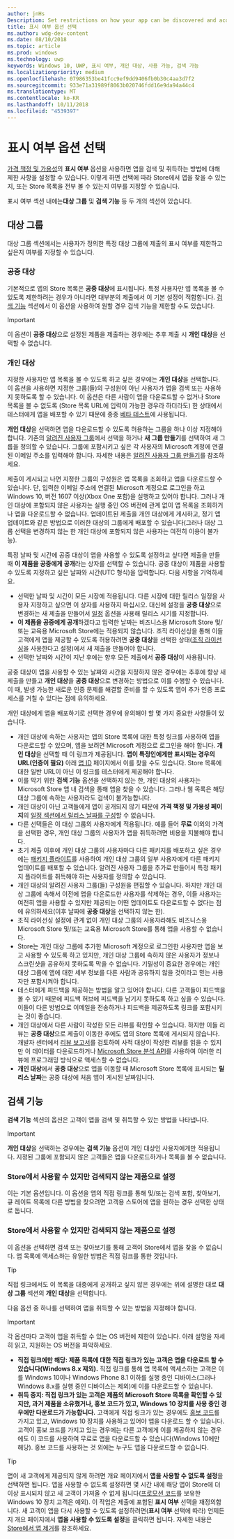 ```yaml
---
author: jnHs
Description: Set restrictions on how your app can be discovered and acquired, including whether people can find your app in the Store or see its Store listing at all.
title: 표시 여부 옵션 선택
ms.author: wdg-dev-content
ms.date: 08/10/2018
ms.topic: article
ms.prod: windows
ms.technology: uwp
keywords: Windows 10, UWP, 표시 여부, 개인 대상, 사용 가능, 검색 가능
ms.localizationpriority: medium
ms.openlocfilehash: 07986353be41fcc9ef9dd9406fb0b30c4aa3d7f2
ms.sourcegitcommit: 933e71a31989f8063b020746fdd16e9da94a44c4
ms.translationtype: MT
ms.contentlocale: ko-KR
ms.lasthandoff: 10/11/2018
ms.locfileid: "4539397"
---
```

# <a name="choose-visibility-options"></a>표시 여부 옵션 선택


[가격 책정 및 가용성](set-app-pricing-and-availability.md)의 **표시 여부** 옵션을 사용하면 앱을 검색 및 취득하는 방법에 대해 제한 사항을 설정할 수 있습니다. 이렇게 하면 선택에 따라 Store에서 앱을 찾을 수 있는지, 또는 Store 목록을 전부 볼 수 있는지 여부를 지정할 수 있습니다.

표시 여부 섹션 내에는**대상 그룹** 및 **검색 기능** 등 두 개의 섹션이 있습니다. 

## <a name="audience"></a>대상 그룹

대상 그룹 섹션에서는 사용자가 정의한 특정 대상 그룹에 제출의 표시 여부를 제한하고 싶은지 여부를 지정할 수 있습니다.


### <a name="public-audience"></a>공중 대상

기본적으로 앱의 Store 목록은 **공중 대상**에 표시됩니다. 특정 사용자만 앱 목록을 볼 수 있도록 제한하려는 경우가 아니라면 대부분의 제출에서 이 기본 설정이 적합합니다. [검색 기능](#discoverability) 섹션에서 이 옵션을 사용하여 원할 경우 검색 기능을 제한할 수도 있습니다.

> [!IMPORTANT]
> 이 옵션이 **공중 대상**으로 설정된 제품을 제출하는 경우에는 추후 제출 시 **개인 대상**을 선택할 수 없습니다.


### <a name="private-audience"></a>개인 대상

지정한 사용자만 앱 목록을 볼 수 있도록 하고 싶은 경우에는 **개인 대상**을 선택합니다. 이 옵션을 사용하면 지정한 그룹(들)의 구성원이 아닌 사용자가 앱을 검색 또는 사용하지 못하도록 할 수 있습니다. 이 옵션은 다른 사람이 앱을 다운로드할 수 없거나 Store 목록을 볼 수 없도록 (Store 목록 URL에 입력이 가능한 경우라 하더라도) 한 상태에서 테스터에게 앱을 배포할 수 있기 때문에 종종 [베타 테스트](beta-testing-and-targeted-distribution.md)에 사용됩니다.

**개인 대상**을 선택하면 앱을 다운로드할 수 있도록 허용하는 그룹을 하나 이상 지정해야 합니다. 기존의 [알려진 사용자 그룹](create-known-user-groups.md)에서 선택을 하거나 **새 그룹 만들기**를 선택하여 새 그룹을 정의할 수 있습니다. 그룹에 포함시키고 싶은 각 사용자의 Microsoft 계정에 연결된 이메일 주소를 입력해야 합니다. 자세한 내용은 [알려진 사용자 그룹 만들기](create-known-user-groups.md)를 참조하세요.

제출이 게시되고 나면 지정한 그룹의 구성원은 앱 목록을 조회하고 앱을 다운로드할 수 있습니다. 단, 입력한 이메일 주소에 연결된 Microsoft 계정으로 로그인을 하고 Windows 10, 버전 1607 이상(Xbox One 포함)을 실행하고 있어야 합니다. 그러나 개인 대상에 포함되지 않은 사용자는 실행 중인 OS 버전에 관계 없이 앱 목록을 조회하거나 앱을 다운로드할 수 없습니다. 업데이트된 제출을 개인 대상에게 게시하고, 정기 앱 업데이트와 같은 방법으로 이러한 대상의 그룹에게 배포할 수 있습니다(그러나 대상 그룹 선택을 변경하지 않는 한 개인 대상에 포함되지 않은 사용자는 여전히 이용이 불가능). 

특정 날짜 및 시간에 공중 대상이 앱을 사용할 수 있도록 설정하고 싶다면 제출을 만들 때 **이 제품을 공중에게 공개**라는 상자를 선택할 수 있습니다. 공중 대상이 제품을 사용할 수 있도록 지정하고 싶은 날짜와 시간(UTC 형식)을 입력합니다. 다음 사항을 기억하세요.

- 선택한 날짜 및 시간이 모든 시장에 적용됩니다. 다른 시장에 대한 릴리스 일정을 사용자 지정하고 싶으면 이 상자를 사용하지 마십시오. 대신에 설정을 **공중 대상**으로 변경하는 새 제출을 만들어서 [일정](configure-precise-release-scheduling.md) 옵션을 사용해 릴리스 시기를 지정합니다.
- **이 제품을 공중에게 공개**하겠다고 입력한 날짜는 비즈니스용 Microsoft Store 및/또는 교육용 Microsoft Store에는 적용되지 않습니다. 조직 라이선싱을 통해 이들 고객에게 앱을 제공할 수 있도록 허용하려면 **공중 대상**을 선택한 상태([조직 라이선싱](organizational-licensing.md)을 사용한다고 설정)에서 새 제출을 만들어야 합니다.
- 선택한 날짜와 시간이 지난 후에는 향후 모든 제출에서 **공중 대상**이 사용됩니다.

공중 대상이 앱을 사용할 수 있는 날짜와 시간을 지정하지 않은 경우에는 추후에 항상 새 제출을 만들고 **개인 대상**을 **공중 대상**으로 변경하는 방법으로 이를 수행할 수 있습니다. 이 때, 발생 가능한 새로운 인증 문제를 해결할 준비를 할 수 있도록 앱이 추가 인증 프로세스를 거칠 수 있다는 점에 유의하세요. 

개인 대상에게 앱을 배포하기로 선택한 경우에 유의해야 할 몇 가지 중요한 사항들이 있습니다.
- 개인 대상에 속하는 사용자는 앱의 Store 목록에 대한 특정 링크를 사용하여 앱을 다운로드할 수 있으며, 앱을 보려면 Microsoft 계정으로 로그인을 해야 합니다. **개인 대상**을 선택할 때 이 링크가 제공됩니다. **앱이 특정인에게만 표시되는 경우의 URL(인증이 필요)** 아래 [앱 ID](view-app-identity-details.md) 페이지에서 이를 찾을 수도 있습니다. Store 목록에 대한 일반 URL이 아닌 이 링크를 테스터에게 제공해야 합니다.  
- 이를 막기 위한 **검색 기능** 옵션을 선택하지 않는 한, 개인 대상의 사용자는 Microsoft Store 앱 내 검색을 통해 앱을 찾을 수 있습니다. 그러나 웹 목록은 해당 대상 그룹에 속하는 사용자라도 검색이 불가능합니다. 
- 개인 대상이 아닌 고객들에게 앱이 공개되지 않기 때문에 **가격 책정 및 가용성 페이지**의 [일정 섹션에서 릴리스 날짜를 구성](configure-precise-release-scheduling.md)할 수 없습니다.
- 다른 선택들은 이 대상 그룹의 사용자에게 적용됩니다. 예를 들어 **무료** 이외의 가격을 선택한 경우, 개인 대상 그룹의 사용자가 앱을 취득하려면 비용을 지불해야 합니다. 
- 초기 제출 이후에 개인 대상 그룹의 사용자마다 다른 패키지를 배포하고 싶은 경우에는 [패키지 플라이트](package-flights.md)를 사용하여 개인 대상 그룹의 일부 사용자에게 다른 패키지 업데이트를 배포할 수 있습니다. 알려진 사용자 그룹을 추가로 만들어서 특정 패키지 플라이트를 취득해야 하는 사용자를 정의할 수 있습니다.
- 개인 대상의 알려진 사용자 그룹(들) 구성원을 편집할 수 있습니다. 하지만 개인 대상 그룹에 속해서 이전에 앱을 다운로드한 사용자를 삭제하는 경우, 이들 사용자는 여전히 앱을 사용할 수 있지만 제공되는 어떤 업데이트도 다운로드할 수 없다는 점에 유의하세요(이후 날짜에 **공중 대상**을 선택하지 않는 한).
- 조직 라이선싱 설정에 관계 없이 개인 대상 그룹의 사용자라해도 비즈니스용 Microsoft Store 및/또는 교육용 Microsoft Store를 통해 앱을 사용할 수 없습니다.
- Store는 개인 대상 그룹에 추가한 Microsoft 계정으로 로그인한 사용자만 앱을 보고 사용할 수 있도록 하고 있지만, 개인 대상 그룹에 속하지 않은 사용자가 정보나 스크린샷을 공유하지 못하도록 막을 수 없습니다. 기밀성이 중요한 경우에는 개인 대상 그룹에 앱에 대한 세부 정보를 다른 사람과 공유하지 않을 것이라고 믿는 사용자만 포함시켜야 합니다.
- 테스터에게 피드백을 제공하는 방법을 알고 있어야 합니다. 다른 고객들이 피드백을 볼 수 있기 때문에 피드백 허브에 피드백을 남기지 못하도록 하고 싶을 수 있습니다. 이들이 다른 방법으로 이메일을 전송하거나 피드백을 제공하도록 링크를 포함시키는 것이 좋습니다.
- 개인 대상에서 다른 사람이 작성한 모든 리뷰를 확인할 수 있습니다. 하지만 이들 리뷰는 **공중 대상**으로 제출이 이동한 후에도 앱의 Store 목록에 게시되지 않습니다. 개발자 센터에서 [리뷰 보고서](reviews-report.md)를 검토하여 사적 대상이 작성한 리뷰를 읽을 수 있지만 이 데이터를 다운로드하거나 [Microsoft Store 분석 API](../monetize/access-analytics-data-using-windows-store-services.md)를 사용하여 이러한 리뷰에 프로그래밍 방식으로 액세스할 수 없습니다.
- **개인 대상**에서 **공중 대상**으로 앱을 이동할 때 Microsoft Store 목록에 표시되는 **릴리스 날짜**는 공중 대상에 처음 앱이 게시된 날짜입니다.

## <a name="discoverability"></a>검색 기능

**검색 기능** 섹션의 옵션은 고객이 앱을 검색 및 취득할 수 있는 방법을 나타냅니다. 

> [!IMPORTANT]
> **개인 대상**을 선택하는 경우에는 **검색 기능** 옵션이 개인 대상인 사용자에게만 적용됩니다. 지정된 그룹에 포함되지 않은 고객들은 앱을 다운로드하거나 목록을 볼 수 없습니다. 


### <a name="make-this-product-available-and-discoverable-in-the-store"></a>Store에서 사용할 수 있지만 검색되지 않는 제품으로 설정

이는 기본 옵션입니다. 이 옵션을 앱의 직접 링크를 통해 및/또는 검색 포함, 찾아보기, 큐 레이트 목록에 다른 방법을 찾으려면 고객용 스토어에 앱을 원하는 경우 선택한 상태로 둡니다. 

### <a name="make-this-product-available-but-not-discoverable-in-the-store"></a>Store에서 사용할 수 있지만 검색되지 않는 제품으로 설정

이 옵션을 선택하면 검색 또는 찾아보기를 통해 고객이 Store에서 앱을 찾을 수 없습니다. 앱 목록에 액세스하는 유일한 방법은 직접 링크를 통한 것입니다. 

> [!TIP]
> 직접 링크에서도 이 목록을 대중에게 공개하고 싶지 않은 경우에는 위에 설명한 대로 **대상 그룹** 섹션의 **개인 대상**을 선택합니다.

다음 옵션 중 하나를 선택하여 앱을 취득할 수 있는 방법을 지정해야 합니다.


>[!IMPORTANT]
> 각 옵션마다 고객이 앱을 취득할 수 있는 OS 버전에 제한이 있습니다. 아래 설명을 자세히 읽고, 지원하는 OS 버전을 파악하세요. 

- **직접 링크에만 해당: 제품 목록에 대한 직접 링크가 있는 고객은 앱을 다운로드 할 수 있습니다(Windows 8.x 제외).** 직접 링크를 통해 앱 목록에 액세스하는 고객은 이를 Windows 10이나 Windows Phone 8.1 이하를 실행 중인 디바이스(그러나 Windows 8.x를 실행 중인 디바이스는 제외)에 이를 다운로드할 수 있습니다.
- **취득 중지: 직접 링크가 있는 고객은 제품의 Microsoft Store 목록을 확인할 수 있지만, 과거 제품을 소유했거나, 홍보 코드가 있고, Windows 10 장치를 사용 중인 경우에만 다운로드가 가능합니다.** 고객에게 직접 링크가 있는 경우에도 [홍보 코드](generate-promotional-codes.md)를 가지고 있고, Windows 10 장치를 사용하고 있어야 앱을 다운로드 할 수 있습니다. 고객이 홍보 코드를 가지고 있는 경우에는 다른 고객에게 이를 제공하지 않는 경우에도 이 코드를 사용하여 무료로 앱을 다운로드할 수 있습니다(Windows 10에만 해당). 홍보 코드를 사용하는 것 외에는 누구도 앱을 다운로드할 수 없습니다.

> [!TIP]
> 앱이 새 고객에게 제공되지 않게 하려면 개요 페이지에서 **앱을 사용할 수 없도록 설정**을 선택하면 됩니다. 앱을 사용할 수 없도록 설정하면 몇 시간 내에 해당 앱이 Store에 더 이상 표시되지 않고 새 고객이 가져올 수 없게 됩니다([프로모션 코드](generate-promotional-codes.md)를 보유한 Windows 10 장치 고객은 예외). 이 작업은 제출에 포함된 **표시 여부** 선택을 재정의합니다. 새 고객이 앱을 다시 사용할 수 있도록 설정하려면(**표시 여부** 선택에 따라) 언제든지 개요 페이지에서 **앱을 사용할 수 있도록 설정**을 클릭하면 됩니다. 자세한 내용은 [Store에서 앱 제거](guidance-for-app-package-management.md#removing-an-app-from-the-store)를 참조하세요.




